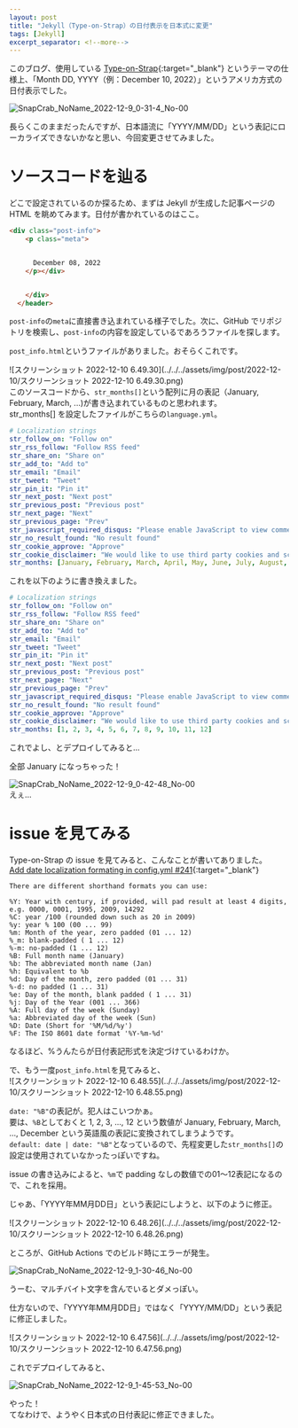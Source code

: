 ```yaml
---
layout: post
title: "Jekyll（Type-on-Strap）の日付表示を日本式に変更"
tags: [Jekyll]
excerpt_separator: <!--more-->
---
```


このブログ、使用している [Type-on-Strap](https://github.com/sylhare/Type-on-Strap){:target="_blank"} というテーマの仕様上、「Month DD, YYYY（例：December 10, 2022）」というアメリカ方式の日付表示でした。  

![SnapCrab_NoName_2022-12-9_0-31-4_No-00](../../../assets/img/post/2022-12-10/SnapCrab_NoName_2022-12-9_0-31-4_No-00-0550793.png)  

長らくこのままだったんですが、日本語流に「YYYY/MM/DD」という表記にローカライズできないかなと思い、今回変更させてみました。

<!--more-->

# ソースコードを辿る

どこで設定されているのか探るため、まずは Jekyll が生成した記事ページの HTML を眺めてみます。日付が書かれているのはここ。

```html
<div class="post-info">
    <p class="meta">


      December 08, 2022
    </p></div>


    </div>
  </header>
```

``post-info``の``meta``に直接書き込まれている様子でした。次に、GitHub でリポジトリを検索し、``post-info``の内容を設定しているであろうファイルを探します。  

``post_info.html``というファイルがありました。おそらくこれです。

![スクリーンショット 2022-12-10 6.49.30](../../../assets/img/post/2022-12-10/スクリーンショット 2022-12-10 6.49.30.png)  
このソースコードから、``str_months[]``という配列に月の表記（January, February, March, ...)が書き込まれているものと思われます。  
str_months[] を設定したファイルがこちらの``language.yml``。

```yaml
# Localization strings
str_follow_on: "Follow on"
str_rss_follow: "Follow RSS feed"
str_share_on: "Share on"
str_add_to: "Add to"
str_email: "Email"
str_tweet: "Tweet"
str_pin_it: "Pin it"
str_next_post: "Next post"
str_previous_post: "Previous post"
str_next_page: "Next"
str_previous_page: "Prev"
str_javascript_required_disqus: "Please enable JavaScript to view comments."
str_no_result_found: "No result found"
str_cookie_approve: "Approve"
str_cookie_disclaimer: "We would like to use third party cookies and scripts to improve the functionality of this website."
str_months: [January, February, March, April, May, June, July, August, September, October, November, December]
```

これを以下のように書き換えました。

```yaml
# Localization strings
str_follow_on: "Follow on"
str_rss_follow: "Follow RSS feed"
str_share_on: "Share on"
str_add_to: "Add to"
str_email: "Email"
str_tweet: "Tweet"
str_pin_it: "Pin it"
str_next_post: "Next post"
str_previous_post: "Previous post"
str_next_page: "Next"
str_previous_page: "Prev"
str_javascript_required_disqus: "Please enable JavaScript to view comments."
str_no_result_found: "No result found"
str_cookie_approve: "Approve"
str_cookie_disclaimer: "We would like to use third party cookies and scripts to improve the functionality of this website."
str_months: [1, 2, 3, 4, 5, 6, 7, 8, 9, 10, 11, 12]
```

これでよし、とデプロイしてみると…    

全部 January になっちゃった！

![SnapCrab_NoName_2022-12-9_0-42-48_No-00](../../../assets/img/post/2022-12-10/SnapCrab_NoName_2022-12-9_0-42-48_No-00.png)  
えぇ…

# issue を見てみる

Type-on-Strap の issue を見てみると、こんなことが書いてありました。  
[Add date localization formating in config.yml #241](https://github.com/sylhare/Type-on-Strap/pull/241){:target="_blank"}

```
There are different shorthand formats you can use:

%Y: Year with century, if provided, will pad result at least 4 digits, e.g. 0000, 0001, 1995, 2009, 14292
%C: year /100 (rounded down such as 20 in 2009)
%y: year % 100 (00 ... 99)
%m: Month of the year, zero padded (01 ... 12)
%_m: blank-padded ( 1 ... 12)
%-m: no-padded (1 ... 12)
%B: Full month name (January)
%b: The abbreviated month name (Jan)
%h: Equivalent to %b
%d: Day of the month, zero padded (01 ... 31)
%-d: no padded (1 ... 31)
%e: Day of the month, blank padded ( 1 ... 31)
%j: Day of the Year (001 ... 366)
%A: Full day of the week (Sunday)
%a: Abbreviated day of the week (Sun)
%D: Date (Short for '%M/%d/%y')
%F: The ISO 8601 date format '%Y-%m-%d'
```

なるほど、%うんたらが日付表記形式を決定づけているわけか。  
  
で、もう一度``post_info.html``を見てみると、  
![スクリーンショット 2022-12-10 6.48.55](../../../assets/img/post/2022-12-10/スクリーンショット 2022-12-10 6.48.55.png)

``date: "%B"``の表記が。犯人はこいつかぁ。  
要は、``%B``としておくと 1, 2, 3, ..., 12 という数値が January, February, March, ..., December という英語風の表記に変換されてしまうようです。  
``default: date | date: "%B"``となっているので、先程変更した``str_months[]``の設定は使用されていなかったっぽいですね。  

issue の書き込みによると、``%m``で padding なしの数値での01～12表記になるので、これを採用。  

じゃあ、「YYYY年MM月DD日」という表記にしようと、以下のように修正。

![スクリーンショット 2022-12-10 6.48.26](../../../assets/img/post/2022-12-10/スクリーンショット 2022-12-10 6.48.26.png)

ところが、GitHub Actions でのビルド時にエラーが発生。  

![SnapCrab_NoName_2022-12-9_1-30-46_No-00](../../../assets/img/post/2022-12-10/SnapCrab_NoName_2022-12-9_1-30-46_No-00.png)  

うーむ、マルチバイト文字を含んでいるとダメっぽい。  

仕方ないので、「YYYY年MM月DD日」ではなく「YYYY/MM/DD」という表記に修正しました。

![スクリーンショット 2022-12-10 6.47.56](../../../assets/img/post/2022-12-10/スクリーンショット 2022-12-10 6.47.56.png)

これでデプロイしてみると、  

![SnapCrab_NoName_2022-12-9_1-45-53_No-00](../../../assets/img/post/2022-12-10/SnapCrab_NoName_2022-12-9_1-45-53_No-00.png)  

やった！  
てなわけで、ようやく日本式の日付表記に修正できました。
